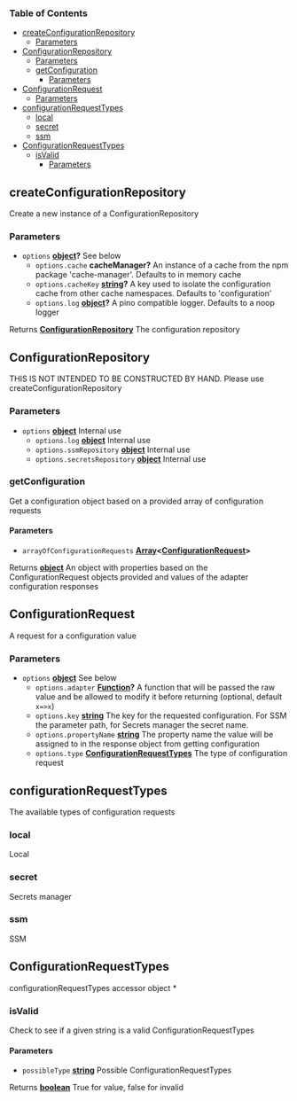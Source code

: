 <!-- Generated by documentation.js. Update this documentation by updating the source code. -->

### Table of Contents

-   [createConfigurationRepository][1]
    -   [Parameters][2]
-   [ConfigurationRepository][3]
    -   [Parameters][4]
    -   [getConfiguration][5]
        -   [Parameters][6]
-   [ConfigurationRequest][7]
    -   [Parameters][8]
-   [configurationRequestTypes][9]
    -   [local][10]
    -   [secret][11]
    -   [ssm][12]
-   [ConfigurationRequestTypes][13]
    -   [isValid][14]
        -   [Parameters][15]

## createConfigurationRepository

Create a new instance of a ConfigurationRepository

### Parameters

-   `options` **[object][16]?** See below
    -   `options.cache` **cacheManager?** An instance of a cache from the npm package 'cache-manager'. Defaults to in memory cache
    -   `options.cacheKey` **[string][17]?** A key used to isolate the configuration cache from other cache namespaces. Defaults to 'configuration'
    -   `options.log` **[object][16]?** A pino compatible logger. Defaults to a noop logger

Returns **[ConfigurationRepository][18]** The configuration repository

## ConfigurationRepository

THIS IS NOT INTENDED TO BE CONSTRUCTED BY HAND. Please use createConfigurationRepository

### Parameters

-   `options` **[object][16]** Internal use
    -   `options.log` **[object][16]** Internal use
    -   `options.ssmRepository` **[object][16]** Internal use
    -   `options.secretsRepository` **[object][16]** Internal use

### getConfiguration

Get a configuration object based on a provided array of configuration requests

#### Parameters

-   `arrayOfConfigurationRequests` **[Array][19]&lt;[ConfigurationRequest][20]>** 

Returns **[object][16]** An object with properties based on the ConfigurationRequest objects provided and values of the adapter configuration responses

## ConfigurationRequest

A request for a configuration value

### Parameters

-   `options` **[object][16]** See below
    -   `options.adapter` **[Function][21]?** A function that will be passed the raw value and be allowed to modify it before returning (optional, default `x=>x`)
    -   `options.key` **[string][17]** The key for the requested configuration. For SSM the parameter path, for Secrets manager the secret name.
    -   `options.propertyName` **[string][17]** The property name the value will be assigned to in the response object from getting configuration
    -   `options.type` **[ConfigurationRequestTypes][22]** The type of configuration request

## configurationRequestTypes

The available types of configuration requests

### local

Local

### secret

Secrets manager

### ssm

SSM

## ConfigurationRequestTypes

configurationRequestTypes accessor object
\*

### isValid

Check to see if a given string is a valid ConfigurationRequestTypes

#### Parameters

-   `possibleType` **[string][17]** Possible ConfigurationRequestTypes

Returns **[boolean][23]** True for value, false for invalid

[1]: #createconfigurationrepository

[2]: #parameters

[3]: #configurationrepository

[4]: #parameters-1

[5]: #getconfiguration

[6]: #parameters-2

[7]: #configurationrequest

[8]: #parameters-3

[9]: #configurationrequesttypes

[10]: #local

[11]: #secret

[12]: #ssm

[13]: #configurationrequesttypes-1

[14]: #isvalid

[15]: #parameters-4

[16]: https://developer.mozilla.org/docs/Web/JavaScript/Reference/Global_Objects/Object

[17]: https://developer.mozilla.org/docs/Web/JavaScript/Reference/Global_Objects/String

[18]: #configurationrepository

[19]: https://developer.mozilla.org/docs/Web/JavaScript/Reference/Global_Objects/Array

[20]: #configurationrequest

[21]: https://developer.mozilla.org/docs/Web/JavaScript/Reference/Statements/function

[22]: #configurationrequesttypes

[23]: https://developer.mozilla.org/docs/Web/JavaScript/Reference/Global_Objects/Boolean
